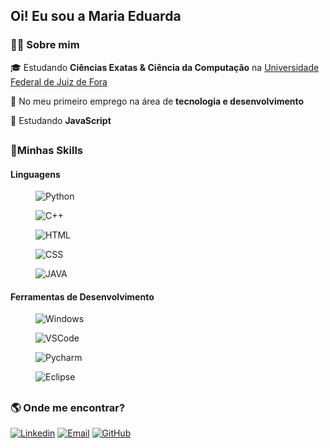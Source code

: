 <h2>Oi! Eu sou a Maria Eduarda</h2>

<h3>👩‍💻 Sobre mim</h3>

  <p>🎓   Estudando <strong>Ciências Exatas & Ciência da Computação</strong> na <a href= https://www2.ufjf.br/ufjf/ >Universidade Federal de Juiz de Fora </a>  </p>
  <p>💼   No meu primeiro emprego na área de <strong>tecnologia e desenvolvimento</strong> </p>
  <p>🌱   Estudando <strong>JavaScript</strong>  </p> 

##

<h3>🧩Minhas Skills</h3>

<h4><strong>Linguagens</strong> </h4>

<div class ="Linguagens" style="display: inline_block"> 
  
 <figure> <img src= "https://img.shields.io/badge/Python-14354C?style=for-the-badge&logo=python&logoColor=white" alt="Python"> </figure> 
 <figure> <img src= "https://img.shields.io/badge/C%2B%2B-00599C?style=for-the-badge&logo=c%2B%2B&logoColor=white" alt="C++"> </figure>
 <figure> <img src= "https://img.shields.io/badge/HTML-239120?style=for-the-badge&logo=html5&logoColor=white" alt="HTML"> </figure>
 <figure> <img src= "https://img.shields.io/badge/CSS-239120?&style=for-the-badge&logo=css3&logoColor=white" alt="CSS"> </figure> 
 <figure> <img src= "https://img.shields.io/badge/Java-ED8B00?style=for-the-badge&logo=java&logoColor=white" alt="JAVA"> </figure> 

<h4><strong>Ferramentas de Desenvolvimento</strong> </h4>

<div class ="Ferramentas" style="display: inline_block"> 
  
 <figure> <img src= "https://img.shields.io/badge/Windows-0078D6?style=for-the-badge&logo=windows&logoColor=white" alt="Windows"> </figure> 
 <figure> <img src= "https://img.shields.io/badge/Visual_Studio_Code-0078D4?style=for-the-badge&logo=visual%20studio%20code&logoColor=white" alt="VSCode"> </figure>
 <figure> <img src= "https://img.shields.io/badge/PyCharm-000000.svg?&style=for-the-badge&logo=PyCharm&logoColor=white" alt="Pycharm"> </figure>
 <figure> <img src= "https://img.shields.io/badge/Eclipse-2C2255?style=for-the-badge&logo=eclipse&logoColor=white" alt="Eclipse"> </figure> 

</div>
  
 ##
  
<h3>🌎 Onde me encontrar?</h3>

[![Linkedin](https://img.shields.io/badge/LinkedIn-0077B5?style=for-the-badge&logo=linkedin&logoColor=white)](https://www.linkedin.com/in/maria-eduarda-simonassi/)
[![Email](https://img.shields.io/badge/Gmail-D14836?style=for-the-badge&logo=gmail&logoColor=white)](mailto:maria.simonassi@ice.ufjf.br)
[![GitHub](https://img.shields.io/badge/GitHub-100000?style=for-the-badge&logo=github&logoColor=white)](https://github.com/dudasimonassi)
